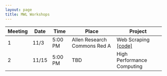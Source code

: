 ```yaml
---
layout: page
title: MWL Workshops
---
```


| Meeting | Date | Time | Place | Project |
|------|------|------|-------|-------|
|    1 | 11/3 | 5:00 PM | Allen Research Commons Red A | Web Scraping [[code]](https://github.com/Kristjansson/ScrapingTutorial) |
|    2 | 11/15 | 5:00 PM | TBD | High Performance Computing |
